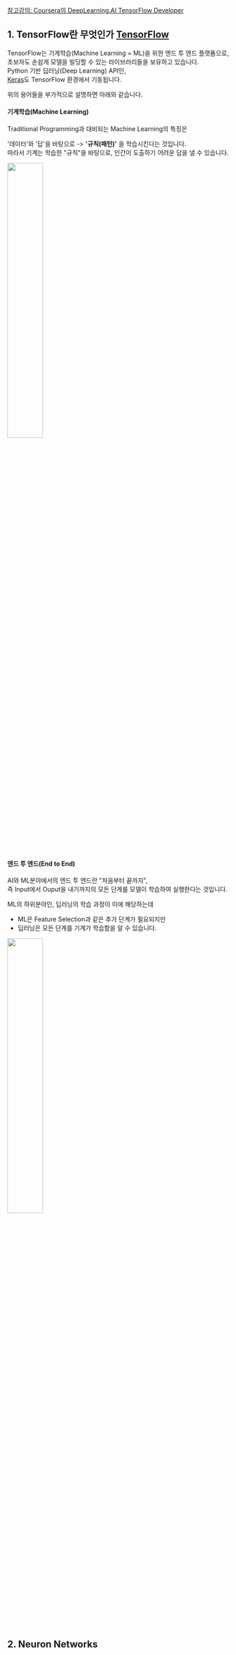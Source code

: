 [참고강의: Coursera의 DeepLearning.AI TensorFlow Developer ](https://www.coursera.org/professional-certificates/tensorflow-in-practice)

## 1. TensorFlow란 무엇인가 [TensorFlow](https://www.tensorflow.org/overview?hl=ko)

TensorFlow는 기계학습(Machine Learning = ML)을 위한 엔드 투 엔드 플랫폼으로,<br>
초보자도 손쉽게 모델을 빌딩할 수 있는 라이브러리들을 보유하고 있습니다. <br>
Python 기반 딥러닝(Deep Learning) API인, <br>
[Keras](https://keras.io)도 TensorFlow 환경에서 기동됩니다. 

위의 용어들을 부가적으로 설명하면 아래와 같습니다. 

####  기계학습(Machine Learning)

Traditional Programming과 대비되는 Machine Learning의 특징은

'데이터'와 '답'을 바탕으로 -> **'규칙(패턴)'** 을 학습시킨다는 것입니다. <br>
따라서 기계는 학습한 "규칙"을 바탕으로, 인간이 도출하기 어려운 답을 낼 수 있습니다. 

<img src="https://qph.fs.quoracdn.net/main-qimg-b9d72d501d7ce19f8aecfd9c1a1735dc" width=40% height=40%>

####  엔드 투 엔드(End to End)
AI와 ML분야에서의 엔드 투 엔드란 "처음부터 끝까지",<br>
즉 Input에서 Ouput을 내기까지의 모든 단계를 모델이 학습하여 실행한다는 것입니다.<br> 

ML의 하위분야인, 딥러닝의 학습 과정이 이에 해당하는데<br>
- ML은 Feature Selection과 같은 추가 단계가 필요되지만<br>
- 딥러닝은 모든 단계를 기계가 학습함을 알 수 있습니다.<br>

<img src="https://894532.smushcdn.com/2098219/wp-content/uploads/2019/04/MLvsDL.png" width=40% height=40%>


## 2. Neuron Networks
